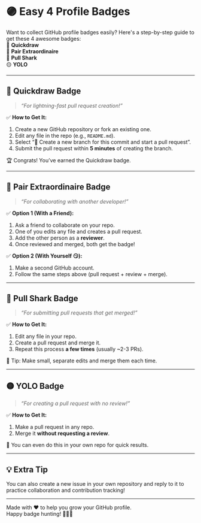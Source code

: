 # 🟣 Easy 4 Profile Badges

Want to collect GitHub profile badges easily? Here's a step-by-step guide to get these 4 awesome badges:  
🎯 **Quickdraw**  
🤝 **Pair Extraordinaire**  
🦈 **Pull Shark**  
🟡 **YOLO**

---

## 🎯 Quickdraw Badge
> _“For lightning-fast pull request creation!”_

✅ **How to Get It:**
1. Create a new GitHub repository or fork an existing one.
2. Edit any file in the repo (e.g., `README.md`).
3. Select “📌 Create a new branch for this commit and start a pull request”.
4. Submit the pull request within **5 minutes** of creating the branch.

🏆 Congrats! You’ve earned the Quickdraw badge.

---

## 🤝 Pair Extraordinaire Badge
> _“For collaborating with another developer!”_

✅ **Option 1 (With a Friend):**
1. Ask a friend to collaborate on your repo.
2. One of you edits any file and creates a pull request.
3. Add the other person as a **reviewer**.
4. Once reviewed and merged, both get the badge!

✅ **Option 2 (With Yourself 😏):**
1. Make a second GitHub account.
2. Follow the same steps above (pull request + review + merge).

---

## 🦈 Pull Shark Badge
> _“For submitting pull requests that get merged!”_

✅ **How to Get It:**
1. Edit any file in your repo.
2. Create a pull request and merge it.
3. Repeat this process **a few times** (usually ~2-3 PRs).

📌 Tip: Make small, separate edits and merge them each time.

---

## 🟡 YOLO Badge
> _“For creating a pull request with no review!”_

✅ **How to Get It:**
1. Make a pull request in any repo.
2. Merge it **without requesting a review**.

🚀 You can even do this in your own repo for quick results.

---

## 💡 Extra Tip
You can also create a new issue in your own repository and reply to it to practice collaboration and contribution tracking!

---

Made with ❤️ to help you grow your GitHub profile.  
Happy badge hunting! 🧑‍💻✨

